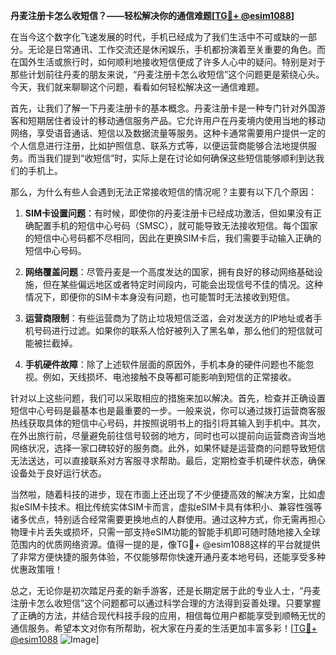**丹麦注册卡怎么收短信？——轻松解决你的通信难题[[TG💪+ @esim1088](https://t.me/s/esim1088)]**

在当今这个数字化飞速发展的时代，手机已经成为了我们生活中不可或缺的一部分。无论是日常通讯、工作交流还是休闲娱乐，手机都扮演着至关重要的角色。而在国外生活或旅行时，如何顺利地接收短信便成了许多人心中的疑问。特别是对于那些计划前往丹麦的朋友来说，“丹麦注册卡怎么收短信”这个问题更是萦绕心头。今天，我们就来聊聊这个问题，看看如何轻松解决这一通信难题。

首先，让我们了解一下丹麦注册卡的基本概念。丹麦注册卡是一种专门针对外国游客和短期居住者设计的移动通信服务产品。它允许用户在丹麦境内使用当地的移动网络，享受语音通话、短信以及数据流量等服务。这种卡通常需要用户提供一定的个人信息进行注册，比如护照信息、联系方式等，以便运营商能够合法地提供服务。而当我们提到“收短信”时，实际上是在讨论如何确保这些短信能够顺利到达我们的手机上。

那么，为什么有些人会遇到无法正常接收短信的情况呢？主要有以下几个原因：

1. **SIM卡设置问题**：有时候，即使你的丹麦注册卡已经成功激活，但如果没有正确配置手机的短信中心号码（SMSC），就可能导致无法接收短信。每个国家的短信中心号码都不尽相同，因此在更换SIM卡后，我们需要手动输入正确的短信中心号码。
   
2. **网络覆盖问题**：尽管丹麦是一个高度发达的国家，拥有良好的移动网络基础设施，但在某些偏远地区或者特定时间段内，可能会出现信号不佳的情况。这种情况下，即便你的SIM卡本身没有问题，也可能暂时无法接收到短信。

3. **运营商限制**：有些运营商为了防止垃圾短信泛滥，会对发送方的IP地址或者手机号码进行过滤。如果你的联系人恰好被列入了黑名单，那么他们的短信就可能被拦截掉。

4. **手机硬件故障**：除了上述软件层面的原因外，手机本身的硬件问题也不能忽视。例如，天线损坏、电池接触不良等都可能影响到短信的正常接收。

针对以上这些问题，我们可以采取相应的措施来加以解决。首先，检查并正确设置短信中心号码是最基本也是最重要的一步。一般来说，你可以通过拨打运营商客服热线获取具体的短信中心号码，并按照说明书上的指引将其输入到手机中。其次，在外出旅行前，尽量避免前往信号较弱的地方，同时也可以提前向运营商咨询当地网络状况，选择一家口碑较好的服务商。此外，如果怀疑是运营商的问题导致短信无法送达，可以直接联系对方客服寻求帮助。最后，定期检查手机硬件状态，确保设备处于良好运行状态。

当然啦，随着科技的进步，现在市面上还出现了不少便捷高效的解决方案，比如虚拟eSIM卡技术。相比传统实体SIM卡而言，虚拟eSIM卡具有体积小、兼容性强等诸多优点，特别适合经常需要更换地点的人群使用。通过这种方式，你无需再担心物理卡片丢失或损坏，只需一部支持eSIM功能的智能手机即可随时随地接入全球范围内的优质网络资源。值得一提的是，像TG💪+ @esim1088这样的平台就提供了非常方便快捷的服务体验，不仅能够帮你快速开通丹麦本地号码，还能享受多种优惠政策哦！

总之，无论你是初次踏足丹麦的新手游客，还是长期定居于此的专业人士，“丹麦注册卡怎么收短信”这个问题都可以通过科学合理的方法得到妥善处理。只要掌握了正确的方法，并结合现代科技手段的应用，相信每位用户都能享受到顺畅无忧的通信服务。希望本文对你有所帮助，祝大家在丹麦的生活更加丰富多彩！[[TG💪+ @esim1088](https://t.me/s/esim1088) ![Image](https://i.postimg.cc/4NQfJmqS/Snipaste-2025-05-13-00-14-12.png)]